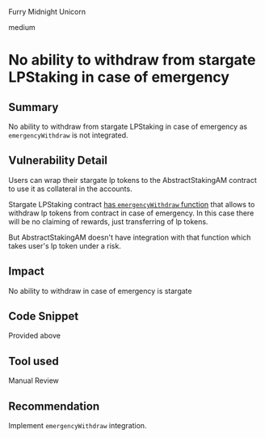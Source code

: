 Furry Midnight Unicorn

medium

# No ability to withdraw from stargate LPStaking in case of emergency

## Summary
No ability to withdraw from stargate LPStaking in case of emergency as `emergencyWithdraw` is not integrated.
## Vulnerability Detail
Users can wrap their stargate lp tokens to the AbstractStakingAM contract to use it as collateral in the accounts.

Stargate LPStaking contract [has `emergencyWithdraw` function](https://github.com/stargate-protocol/stargate/blob/main/contracts/LPStaking.sol#L184-L193) that allows to withdraw lp tokens from contract in case of emergency. In this case there will be no claiming of rewards, just transferring of lp tokens.

But AbstractStakingAM doesn't have integration with that function which takes user's lp token under a risk.
## Impact
No ability to withdraw in case of emergency is stargate
## Code Snippet
Provided above
## Tool used

Manual Review

## Recommendation
Implement `emergencyWithdraw` integration.